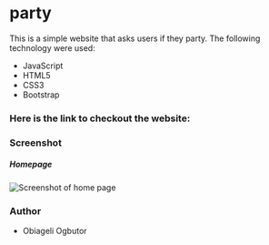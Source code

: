 # party

This is a simple website that asks users if they party. The following technology were used:
* JavaScript
* HTML5
* CSS3
* Bootstrap

### Here is the link to checkout the website: 

### Screenshot
##### Homepage
![Screenshot of home page]()

### Author
* Obiageli Ogbutor